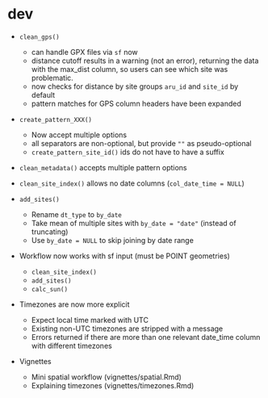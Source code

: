 # dev

* `clean_gps()`
  * can handle GPX files via `sf` now
  * distance cutoff results in a warning (not an error), returning
    the data with the max_dist column, so users can see which site was problematic.
  * now checks for distance by site groups `aru_id` and `site_id` by default
  * pattern matches for GPS column headers have been expanded

* `create_pattern_XXX()` 
  * Now accept multiple options
  * all separators are non-optional, but provide `""` as pseudo-optional
  * `create_pattern_site_id()` ids do not have to have a suffix
  
* `clean_metadata()` accepts multiple pattern options

* `clean_site_index()` allows no date columns (`col_date_time = NULL`)

* `add_sites()`
  * Rename `dt_type` to `by_date`
  * Take mean of multiple sites with `by_date = "date"` (instead of truncating)
  * Use `by_date = NULL` to skip joining by date range

* Workflow now works with sf input (must be POINT geometries)
  * `clean_site_index()`
  * `add_sites()`
  * `calc_sun()`

* Timezones are now more explicit
  * Expect local time marked with UTC
  * Existing non-UTC timezones are stripped with a message
  * Errors returned if there are more than one relevant date_time column with 
    different timezones
    
* Vignettes
  * Mini spatial workflow (vignettes/spatial.Rmd)
  * Explaining timezones (vignettes/timezones.Rmd)

